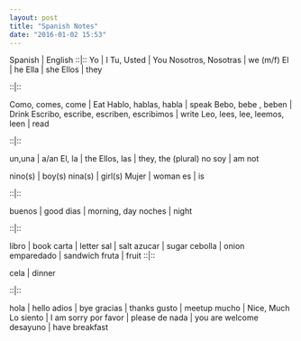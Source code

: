 ```yaml
---
layout: post
title: "Spanish Notes"
date: "2016-01-02 15:53"
---
```


Spanish  | English
::|::
Yo  | I
Tu, Usted  | You
Nosotros, Nosotras | we (m/f)
El | he
Ella | she
Ellos | they

::|::

Como, comes, come  | Eat
Hablo, hablas, habla | speak
Bebo, bebe , beben  |  Drink
Escribo, escribe, escriben, escribimos | write
Leo, lees, lee, leemos, leen | read

::|::

un,una  | a/an
El, la | the
Ellos, las | they, the (plural)
no soy | am not


nino(s) | boy(s)
nina(s)  | girl(s)
Mujer  | woman
es | is

::|::

buenos | good
dias | morning, day
noches | night

::|::

libro | book
carta | letter
sal | salt
azucar | sugar
cebolla | onion
emparedado | sandwich
fruta | fruit
::|::

cela | dinner

::|::

hola | hello
adios | bye
gracias | thanks
gusto | meetup
mucho | Nice, Much
Lo siento | I am sorry
por favor | please
de nada | you are welcome
desayuno | have breakfast
